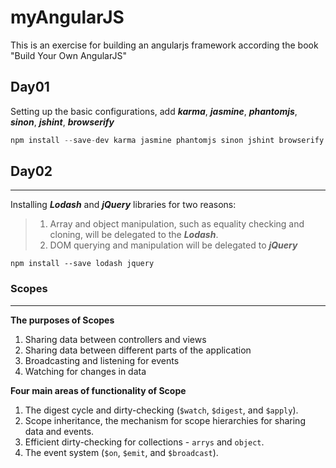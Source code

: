 # myAngularJS
This is an exercise for building an angularjs framework according the book "Build Your Own AngularJS"

## Day01
Setting up the basic configurations, add ***karma***, ***jasmine***, ***phantomjs***, ***sinon***, ***jshint***, ***browserify***
  
  ```javascript
  npm install --save-dev karma jasmine phantomjs sinon jshint browserify
  ``` 

## Day02
---

Installing ***Lodash*** and ***jQuery*** libraries for two reasons:
  > 1. Array and object manipulation, such as equality checking and cloning, will be delegated to the ***Lodash***.
  > 2. DOM querying and manipulation will be delegated to ***jQuery***

  ```node
  npm install --save lodash jquery 
  ```
  
### Scopes
---
**The purposes of Scopes**
1. Sharing data between controllers and views
2. Sharing data between different parts of the application
3. Broadcasting and listening for events
4. Watching for changes in data

**Four main areas of functionality of Scope**
1. The digest cycle and dirty-checking (`$watch`, `$digest`, and `$apply`).
2. Scope inheritance, the mechanism for scope hierarchies for sharing data and events.
3. Efficient dirty-checking for collections - `arrys` and `object`.
4. The event system (`$on`, `$emit`, and `$broadcast`).
